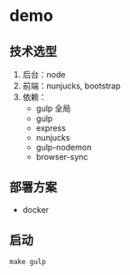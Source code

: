 # demo

## 技术选型
1. 后台：node
2. 前端：nunjucks, bootstrap
3. 依赖：
    - gulp 全局
    - gulp
    - express
    - nunjucks
    - gulp-nodemon
    - browser-sync


## 部署方案

* docker


## 启动
`make gulp`